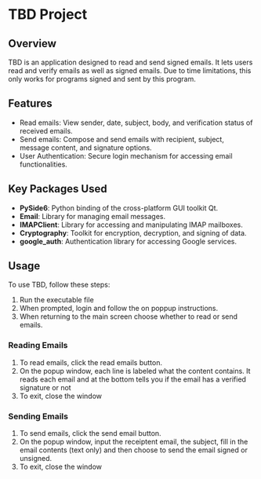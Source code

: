 
# TBD Project

## Overview
TBD is an application designed to read and send signed emails. It lets users read and verify emails as well as signed emails. Due to time limitations, this only works for programs signed and sent by this program.

## Features
- Read emails: View sender, date, subject, body, and verification status of received emails.
- Send emails: Compose and send emails with recipient, subject, message content, and signature options.
- User Authentication: Secure login mechanism for accessing email functionalities.

## Key Packages Used
- **PySide6**: Python binding of the cross-platform GUI toolkit Qt.
- **Email**: Library for managing email messages.
- **IMAPClient**: Library for accessing and manipulating IMAP mailboxes.
- **Cryptography**: Toolkit for encryption, decryption, and signing of data.
- **google_auth**: Authentication library for accessing Google services.

## Usage
To use TBD, follow these steps:
1. Run the executable file
2. When prompted, login and follow the on poppup instructions.
3. When returning to the main screen choose whether to read or send emails.

### Reading Emails
1. To read emails, click the read emails button.
2. On the popup window, each line is labeled what the content contains. It reads each email and at the bottom tells you if the email has a verified signature or not
3. To exit, close the window

### Sending Emails
1. To send emails, click the send email button.
2. On the popup window, input the receiptent email, the subject, fill in the email contents (text only) and then choose to send the email signed or unsigned.
3. To exit, close the window

